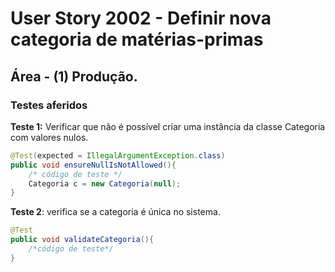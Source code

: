 # User Story 2002 - Definir nova categoria de matérias-primas

## Área - (1) Produção.

### Testes aferidos

**Teste 1:** Verificar que não é possível criar uma instância da classe Categoria com valores nulos.

```java
@Test(expected = IllegalArgumentException.class)
public void ensureNullIsNotAllowed(){
    /* código de teste */
    Categoria c = new Categoria(null);
}
```



**Teste 2**:   verifica se a categoria é única no sistema.

```java
@Test
public void validateCategoria(){
    /*código de teste*/
}
```

